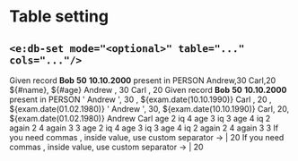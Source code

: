# Table setting
## `<e:db-set mode="<optional>" table="..." cols="..."/>`

<div>
    <e:summary/>
    <e:example name="INSERT">
        <e:given>
            Given record <b c:set="#name">Bob</b>
                         <b c:set="#age">50</b>
                         <b c:set="#bd">10.10.2000</b>
            <span c:assertTrue="addRecord(#name, #age, #bd)">present</span> in PERSON
            <e:db-show table="PERSON"/>
        </e:given>
        <e:then print="true">
            <e:db-set mode="add" caption="Records to add" table="PERSON" cols="NAME, AGE">
                <row>Andrew,30</row>
                <row>Carl,20</row>
            </e:db-set>
            <e:db-check caption="New table content" table="PERSON" cols="NAME, AGE">
                <row>${#name}, ${#age}</row>
                <row>Andrew  , 30     </row>
                <row>Carl    , 20     </row>
            </e:db-check>
        </e:then>
    </e:example>
    <e:example name="CLEAN INSERT">
        <e:given>
            Given record <b c:set="#name">Bob</b>
                            <b c:set="#age">50</b>
                            <b c:set="#bd">10.10.2000</b>
            <span c:assertTrue="addRecord(#name, #age, #bd)">present</span> in PERSON
            <e:db-show table="PERSON"/>
        </e:given>
        <e:then print="true">
            <e:db-set caption="Records to add" table="PERSON" cols="NAME, AGE, BIRTHDAY">
                <row>' Andrew ', 30 , ${exam.date(10.10.1990)}</row>
                <row>Carl      , 20 , ${exam.date(01.02.1980)}</row>
            </e:db-set>
            <e:db-check caption="New content" table="PERSON" cols="NAME, AGE, BIRTHDAY">
                <row>' Andrew ', 30, ${exam.date(10.10.1990)}</row>
                <row>Carl, 20, ${exam.date(01.02.1980)}</row>
            </e:db-check>
        </e:then>
    </e:example>
    <e:example name="Default values">
        <e:given>
            <e:db-set caption="Given empty table" table="PERSON"/>
        </e:given>
        <e:then print="true">
            <e:db-set caption="Records to add" table="PERSON" cols="NAME, AGE=20, BIRTHDAY=${exam.yesterday}">
                <row>Andrew</row>
                <row>Carl</row>
            </e:db-set>
            <e:db-show caption="New table content" table="PERSON"/>
        </e:then>
    </e:example>
    <e:example name="Ranges">
        <e:given>
            <e:db-set caption="Given empty table" table="PERSON"/>
        </e:given>
        <e:then print="true">
            <e:db-set caption="Records to add" table="PERSON" cols="*AGE=2..4, *IQ=4..2, BIRTHDAY=${exam.yesterday}, NAME">
                <row>age 2 iq 4</row>
                <row>age 3 iq 3</row>
                <row>age 4 iq 2</row>
                <row>again 2 4</row>
                <row>again 3 3</row>
            </e:db-set>
            <e:db-check caption="New table content" table="PERSON" cols="*AGE=2..4, NAME, *IQ=4..2">
                <row>age 2 iq 4</row>
                <row>age 3 iq 3</row>
                <row>age 4 iq 2</row>
                <row>again 2 4</row>
                <row>again 3 3</row>
            </e:db-check>
        </e:then>
    </e:example>
    <e:example name="Custom cell values separator">
        <e:given>
            <e:db-set caption="Given empty table" table="PERSON"/>
        </e:given>
        <e:then print="true">
            <e:db-set separator="|" table="PERSON" cols="NAME, AGE">
                <row>If you need commas , inside value, use custom separator -> | 20</row>
            </e:db-set>
            <e:db-check separator="|" table="PERSON" cols="NAME, AGE">
                <row>If you need commas , inside value, use custom separator -> | 20</row>
            </e:db-check>
        </e:then>
    </e:example>
</div>